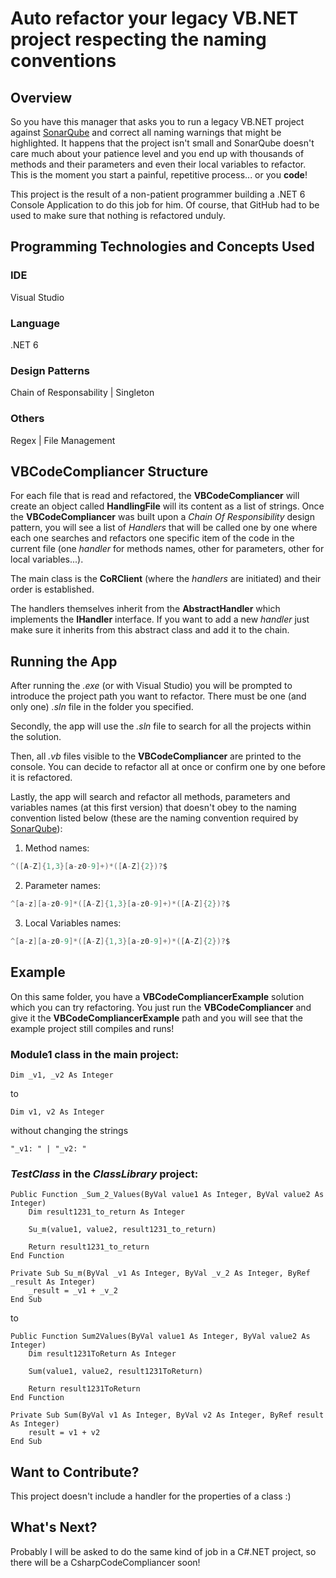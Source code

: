# Auto refactor your legacy VB.NET project respecting the naming conventions

## Overview

So you have this manager that asks you to run a legacy VB.NET project against [SonarQube](https://www.sonarsource.com/) and correct all naming warnings that might be highlighted. It happens that the project isn't small and SonarQube doesn't care much about your patience level and you end up with thousands of methods and their parameters and even their local variables to refactor.
This is the moment you start a painful, repetitive process... or you **code**!

This project is the result of a non-patient programmer building a .NET 6 Console Application to do this job for him. Of course, that GitHub had to be used to make sure that nothing is refactored unduly.

## Programming Technologies and Concepts Used
### IDE
Visual Studio
### Language
.NET 6
### Design Patterns
Chain of Responsability | Singleton
### Others
Regex | File Management

## **VBCodeCompliancer** Structure

For each file that is read and refactored, the **VBCodeCompliancer** will create an object called **HandlingFile** will its content as a list of strings. Once the **VBCodeCompliancer** was built upon a _Chain Of Responsibility_ design pattern, you will see a list of _Handlers_ that will be called one by one where each one searches and refactors one specific item of the code in the current file (one _handler_ for methods names, other for parameters, other for local variables...).

The main class is the **CoRClient** (where the _handlers_ are initiated) and their order is established.

The handlers themselves inherit from the **AbstractHandler** which implements the **IHandler** interface. If you want to add a new _handler_ just make sure it inherits from this abstract class and add it to the chain.

## Running the App

After running the _.exe_ (or with Visual Studio) you will be prompted to introduce the project path you want to refactor. There must be one (and only one) _.sln_ file in the folder you specified.

Secondly, the app will use the _.sln_ file to search for all the projects within the solution.

Then, all _.vb_ files visible to the **VBCodeCompliancer** are printed to the console. You can decide to refactor all at once or confirm one by one before it is refactored.

Lastly, the app will search and refactor all methods, parameters and variables names (at this first version) that doesn't obey to the naming convention listed below (these are the naming convention required by [SonarQube](https://www.sonarsource.com/)):

1. Method names:
```C#
^([A-Z]{1,3}[a-z0-9]+)*([A-Z]{2})?$
```
2. Parameter names:
```C#
^[a-z][a-z0-9]*([A-Z]{1,3}[a-z0-9]+)*([A-Z]{2})?$
```
3. Local Variables names:
```C#
^[a-z][a-z0-9]*([A-Z]{1,3}[a-z0-9]+)*([A-Z]{2})?$
```

## Example

On this same folder, you have a **VBCodeCompliancerExample** solution which you can try refactoring. You just run the **VBCodeCompliancer** and give it the **VBCodeCompliancerExample** path and you will see that the example project still compiles and runs!


### Module1 class in the main project:

```VB
Dim _v1, _v2 As Integer
```
to
```VB
Dim v1, v2 As Integer
```
without changing the strings
```VB
"_v1: " | "_v2: "
```

### _TestClass_ in the _ClassLibrary_ project:
```VB
Public Function _Sum_2_Values(ByVal value1 As Integer, ByVal value2 As Integer)
    Dim result1231_to_return As Integer

    Su_m(value1, value2, result1231_to_return)

    Return result1231_to_return
End Function

Private Sub Su_m(ByVal _v1 As Integer, ByVal _v_2 As Integer, ByRef _result As Integer)
    _result = _v1 + _v_2
End Sub
```
to
```VB
Public Function Sum2Values(ByVal value1 As Integer, ByVal value2 As Integer)
    Dim result1231ToReturn As Integer

    Sum(value1, value2, result1231ToReturn)

    Return result1231ToReturn
End Function

Private Sub Sum(ByVal v1 As Integer, ByVal v2 As Integer, ByRef result As Integer)
    result = v1 + v2
End Sub
```


## Want to Contribute?

This project doesn't include a handler for the properties of a class :)

## What's Next?

Probably I will be asked to do the same kind of job in a C#.NET project, so there will be a CsharpCodeCompliancer soon!
